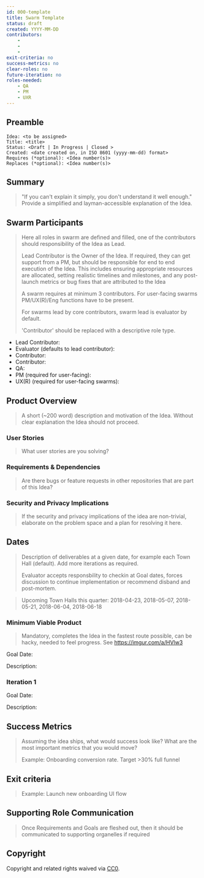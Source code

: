 ```yaml
---
id: 000-template
title: Swarm Template
status: draft
created: YYYY-MM-DD
contributors:
    -
    -
    -
exit-criteria: no
success-metrics: no
clear-roles: no
future-iteration: no
roles-needed:
    - QA
    - PM
    - UXR
---
```


## Preamble

    Idea: <to be assigned>
    Title: <title>
    Status: <Draft | In Progress | Closed >
    Created: <date created on, in ISO 8601 (yyyy-mm-dd) format>
    Requires (*optional): <Idea number(s)>
    Replaces (*optional): <Idea number(s)>


## Summary
> "If you can't explain it simply, you don't understand it well enough." Provide
> a simplified and layman-accessible explanation of the Idea.

## Swarm Participants
> Here all roles in swarm are defined and filled, one of the contributors should
> responsibility of the Idea as Lead.
>
> Lead Contributor is the Owner of the Idea. If required, they can get support
> from a PM, but should be responsible for end to end execution of the Idea.
> This includes ensuring appropriate resources are allocated, setting realistic
> timelines and milestones, and any post-launch metrics or bug fixes that are
> attributed to the Idea
>
> A swarm requires at minimum 3 contributors. For user-facing swarms
> PM/UX(R)/Eng functions have to be present.
>
> For swarms lead by core contributors, swarm lead is evaluator by default.
>
> 'Contributor' should be replaced with a descriptive role type.

- Lead Contributor:
- Evaluator (defaults to lead contributor):
- Contributor:
- Contributor:
- QA:
- PM (required for user-facing):
- UX(R) (required for user-facing swarms):

## Product Overview
> A short (~200 word) description and motivation of the Idea. Without clear
> explanation the Idea should not proceed.
> 
### User Stories
> What user stories are you solving?

### Requirements & Dependencies
> Are there bugs or feature requests in other repositories that are part of this
> Idea?

### Security and Privacy Implications
> If the security and privacy implications of the idea are non-trivial,
> elaborate on the problem space and a plan for resolving it here.

## Dates
> Description of deliverables at a given date, for example each Town Hall (default).
> Add more iterations as required.
> 
> Evaluator accepts responsbility to checkin at Goal dates, forces discussion to
> continue implementation or recommend disband and post-mortem.

> Upcoming Town Halls this quarter:
> 2018-04-23, 2018-05-07, 2018-05-21, 2018-06-04, 2018-06-18

### Minimum Viable Product
> Mandatory, completes the Idea in the fastest route possible, can be hacky,
> needed to feel progress. See https://imgur.com/a/HVlw3

Goal Date: 

Description:

### Iteration 1

Goal Date: 

Description:

## Success Metrics
> Assuming the idea ships, what would success look like? What are the most
> important metrics that you would move?
>
> Example: Onboarding conversion rate. Target >30% full funnel

## Exit criteria
> Example: Launch new onboarding UI flow

## Supporting Role Communication
> Once Requirements and Goals are fleshed out, then it should be communicated to
> supporting organelles if required

## Copyright
Copyright and related rights waived
via [CC0](https://creativecommons.org/publicdomain/zero/1.0/).
